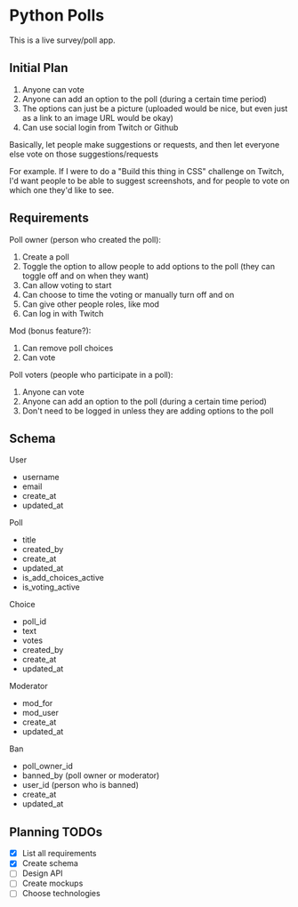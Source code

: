 # Python Polls

This is a live survey/poll app.

## Initial Plan

1. Anyone can vote
2. Anyone can add an option to the poll (during a certain time period)
3. The options can just be a picture (uploaded would be nice, but even just as a link to an image URL would be okay)
4. Can use social login from Twitch or Github

Basically, let people make suggestions or requests, and then let everyone else vote on those suggestions/requests

For example. If I were to do a "Build this thing in CSS" challenge on Twitch, I'd want people to be able to suggest screenshots, and for people to vote on which one they'd like to see.

## Requirements

Poll owner (person who created the poll):
1. Create a poll
2. Toggle the option to allow people to add options to the poll (they can toggle off and on when they want)
3. Can allow voting to start
4. Can choose to time the voting or manually turn off and on
5. Can give other people roles, like mod
6. Can log in with Twitch

Mod (bonus feature?):
1. Can remove poll choices
2. Can vote

Poll voters (people who participate in a poll):
1. Anyone can vote
2. Anyone can add an option to the poll (during a certain time period)
3. Don't need to be logged in unless they are adding options to the poll

## Schema

User
- username
- email
- create_at
- updated_at

Poll
- title
- created_by
- create_at
- updated_at
- is_add_choices_active
- is_voting_active

Choice
- poll_id
- text
- votes
- created_by
- create_at
- updated_at

Moderator
- mod_for
- mod_user
- create_at
- updated_at

Ban
- poll_owner_id
- banned_by (poll owner or moderator)
- user_id (person who is banned)
- create_at
- updated_at

## Planning TODOs

- [x] List all requirements
- [x] Create schema
- [ ] Design API
- [ ] Create mockups
- [ ] Choose technologies
